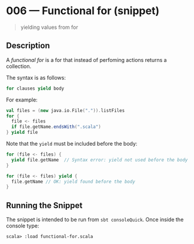 # 006 &mdash; Functional for (snippet)
> yielding values from for

## Description
A *functional for* is a for that instead of perfoming actions returns a collection.

The syntax is as follows:
```scala
for clauses yield body
```

For example:
```scala
val files = (new java.io.File(".")).listFiles
for {
  file <- files
  if file.getName.endsWith(".scala")
} yield file
```

Note that the `yield` must be included before the body:
```scala
for (file <- files) {
  yield file.getName  // Syntax error: yield not used before the body
} 

for (file <- files) yield {
  file.getName // OK: yield found before the body
}
```

## Running the Snippet
The snippet is intended to be run from `sbt consoleQuick`. Once inside the console type:
```
scala> :load functional-for.scala
```